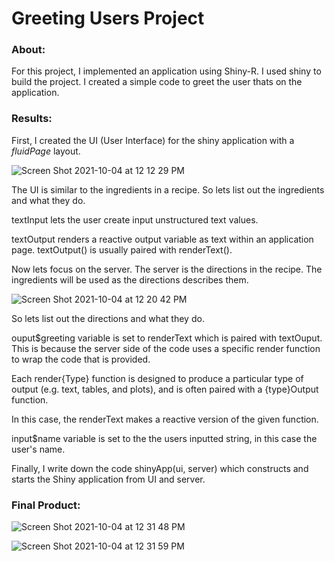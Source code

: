 # Greeting Users Project
### About: 

For this project, I implemented an application using Shiny-R. I used shiny to build the project. I created a simple code to greet the user thats on the application.

### Results:

First, I created the UI (User Interface) for the shiny application with a *fluidPage* layout.

![Screen Shot 2021-10-04 at 12 12 29 PM](https://user-images.githubusercontent.com/89553126/135894685-1d8ca136-fbf0-4bcf-8536-352b356619b1.png)

The UI is similar to the ingredients in a recipe. So lets list out the ingredients and what they do.

textInput lets the user create input unstructured text values.

textOutput renders a reactive output variable as text within an application page. textOutput() is usually paired with renderText().
 
Now lets focus on the server. The server is the directions in the recipe. The ingredients will be used as the directions describes them.

![Screen Shot 2021-10-04 at 12 20 42 PM](https://user-images.githubusercontent.com/89553126/135895807-3223a863-c351-4958-809a-481c219a9a08.png)

So lets list out the directions and what they do.

ouput$greeting variable is set to renderText which is paired with textOuput. This is because the server side of the code uses a specific render function to wrap the code that is provided.

Each render{Type} function is designed to produce a particular type of output (e.g. text, tables, and plots), and is often paired with a {type}Output function.

In this case, the renderText makes a reactive version of the given function.

input$name variable is set to the the users inputted string, in this case the user's name.

Finally, I write down the code shinyApp(ui, server) which constructs and starts the Shiny application from UI and server.

### Final Product:

![Screen Shot 2021-10-04 at 12 31 48 PM](https://user-images.githubusercontent.com/89553126/135897299-c6fbacd5-c50f-4784-9ffd-fe42d3cb5158.png)

![Screen Shot 2021-10-04 at 12 31 59 PM](https://user-images.githubusercontent.com/89553126/135897300-3dd45cfd-2e50-496d-b0ab-a363c8377c5c.png)
